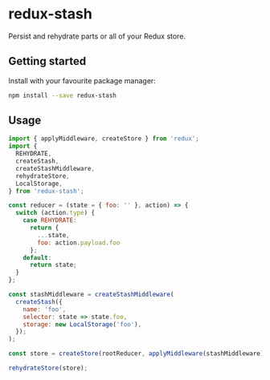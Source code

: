 # redux-stash

Persist and rehydrate parts or all of your Redux store.

## Getting started

Install with your favourite package manager:

```sh
npm install --save redux-stash
```

## Usage

```js
import { applyMiddleware, createStore } from 'redux';
import {
  REHYDRATE,
  createStash,
  createStashMiddleware,
  rehydrateStore,
  LocalStorage,
} from 'redux-stash';

const reducer = (state = { foo: '' }, action) => {
  switch (action.type) {
    case REHYDRATE:
      return {
        ...state,
        foo: action.payload.foo
      };
    default:
      return state;
  }
};

const stashMiddleware = createStashMiddleware(
  createStash({
    name: 'foo',
    selector: state => state.foo,
    storage: new LocalStorage('foo'),
  });
);

const store = createStore(rootReducer, applyMiddleware(stashMiddleware));

rehydrateStore(store);
```
